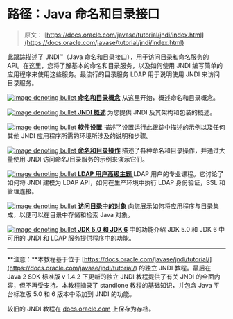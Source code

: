 # 路径：Java 命名和目录接口

> 原文： [https://docs.oracle.com/javase/tutorial/jndi/index.html](https://docs.oracle.com/javase/tutorial/jndi/index.html)

此跟踪描述了 JNDI™（Java 命名和目录接口），用于访问目录和命名服务的 API。在这里，您将了解基本的命名和目录服务，以及如何使用 JNDI 编写简单的应用程序来使用这些服务。最流行的目录服务 LDAP 用于说明使用 JNDI 来访问目录服务。

[![image denoting bullet](img/b929e6c2f9f6c31f7b36a0212d7f1fef.jpg) **命名和目录概念**](concepts/index.html) 从这里开始，概述命名和目录概念。

[![image denoting bullet](img/b929e6c2f9f6c31f7b36a0212d7f1fef.jpg) **JNDI 概述**](overview/index.html) 为您提供 JNDI 及其架构和包装的概述。

[![image denoting bullet](img/b929e6c2f9f6c31f7b36a0212d7f1fef.jpg) **软件设置**](software/index.html) 描述了设置运行此跟踪中描述的示例以及任何其他 JNDI 应用程序所需的环境所涉及的说明和步骤。

[![image denoting bullet](img/b929e6c2f9f6c31f7b36a0212d7f1fef.jpg) **命名和目录操作**](ops/index.html) 描述了各种命名和目录操作，并通过大量使用 JNDI 访问命名/目录服务的示例来演示它们。

[![image denoting bullet](img/b929e6c2f9f6c31f7b36a0212d7f1fef.jpg) **LDAP 用户高级主题** ](ldap/index.html) LDAP 用户的专业课程。它讨论了如何将 JNDI 建模为 LDAP API，如何在生产环境中执行 LDAP 身份验证，SSL 和管理连接。

[![image denoting bullet](img/b929e6c2f9f6c31f7b36a0212d7f1fef.jpg) **访问目录中的对象**](objects/index.html) 向您展示如何将应用程序与目录集成，以便可以在目录中存储和检索 Java 对象。

[![image denoting bullet](img/b929e6c2f9f6c31f7b36a0212d7f1fef.jpg) **JDK 5.0 和 JDK 6**](newstuff/index.html) 中的功能介绍 JDK 5.0 和 JDK 6 中可用的 JNDI 和 LDAP 服务提供程序中的功能。

* * *

**注意：**本教程基于位于 [https://docs.oracle.com/javase/jndi/tutorial/](https://docs.oracle.com/javase/jndi/tutorial/) 的独立 JNDI 教程。最后在 Java 2 SDK 标准版 v 1.4.2 下更新的独立 JNDI 教程提供了有关 JNDI 的全面内容，但不再受支持。本教程摘录了 standlone 教程的基础知识，并包含 Java 平台标准版 5.0 和 6 版本中添加到 JNDI 的功能。

较旧的 JNDI 教程在 [docs.oracle.com](https://docs.oracle.com/javase/jndi/tutorial/) 上保存为存档。
